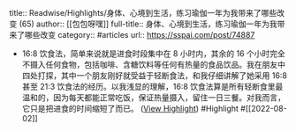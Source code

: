 title:: Readwise/Highlights/身体、心境到生活，练习瑜伽一年为我带来了哪些改变 (65)
author:: [[包包呀嘿]]
full-title:: 身体、心境到生活，练习瑜伽一年为我带来了哪些改变
category:: #articles
url:: https://sspai.com/post/74887

- 16:8 饮食法，简单来说就是进食时段集中在 8 小时内，其余的 16 个小时完全不摄入任何食物，包括咖啡、含糖饮料等任何有热量的食品饮品。我在朋友中四处打探，其中一个朋友刚好就受益于轻断食法，和我仔细讲解了她采用 16:8 甚至 21:3 饮食法的经历。以我浅显的理解，16:8 饮食法算是所有轻断食里最温和的，因为每天都能正常吃饭，保证热量摄入，留住一日三餐。对我而言，它只是把进食的时间缩短了而已。 ([View Highlight](https://read.readwise.io/read/01g9e9x85bc95r9wxr96bqdygy)) #Highlight #[[2022-08-02]]